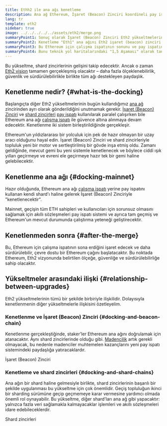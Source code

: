 ```yaml
---
title: Ethh2 ile ana ağı kenetleme
description: Ana ağ Ethereum, İşaret (Beacon) Zinciri koordineli pay ispatı sistemine katıldığında kenetlenme hakkında bilgi alın.
lang: tr
template: eth2
sidebar: true
image: ../../../../../assets/eth2/merge.png
summaryPoint1: Sonuç olarak İşaret (Beacon) Zinciri Eth2 yükseltmelerinin kalanını "kenetleyecektir".
summaryPoint2: Kenetleme "Eth1" ana ağını Eth2 işaret (beacon) zinciri ve shard sistemiyle birleştirecektir.
summaryPoint3: Bu Ethereum için çalışma ispatının sonunu ve pay ispatına tam geçişi belirleyecektir.
summaryPoint4: Bunu teknik yol haritalarındaki "1,5 Aşaması" olarak tanıyor olabilirsiniz.
---
```


<UpgradeStatus date="~Q1/Q2 2022">
    Bu yükseltme, shard zincirlerinin gelişini takip edecektir. Ancak o zaman <a href="/eth2/vision/">Eth2 vision</a> tamamen gerçekleşmiş olacaktır – daha fazla ölçeklenebilirlik, güvenlik ve sürdürülebilirlikle birlikte tüm ağı destekleyen paydaşlık.
</UpgradeStatus>

## Kenetlenme nedir? {#what-is-the-docking}

Başlangıçta diğer Eth2 yükseltmelerinin bugün kullandığımız [ana ağ](/glossary/#mainnet) zincirinden ayrı olarak gönderildiğini unutmamak gerekir. [İşaret (Beacon) Zinciri](/eth2/beacon-chain/) ve [shard zincirleri](/eth2/shard-chains/) [pay ispatı](/developers/docs/consensus-mechanisms/pos/) kullanılarak paralel çalışırken bile Ethereum ana ağı [çalışma ispatı](/developers/docs/consensus-mechanisms/pow/) ile güvence altına alınmaya devam edecektir. Kenetlenme iki sistem birleştirildiğinde gerçekleşir.

Ethereum'un yıldızlararası bir yolculuk için pek de hazır olmayan bir uzay aracı olduğunu hayal edin. İşaret (Beacon) Zinciri ve shard zincirleriyle topluluk yeni bir motor ve sertleştirilmiş bir gövde inşa etmiş oldu. Zamanı geldiğinde, mevcut gemi bu yeni sistemle kenetlenecek ve böylece ciddi ışık yılları geçirmeye ve evreni ele geçirmeye hazır tek bir gemi haline gelebilecektir.

## Kenetlenme ana ağı {#docking-mainnet}

Hazır olduğunda, Ethereum ana ağı [çalışma ispatı](/developers/docs/consensus-mechanisms/pow/) yerine pay ispatını kullanan kendi shard'ı haline gelerek İşaret (Beacon) Zinciriyle "kenetlenecektir".

Mainnet, geçişin tüm ETH sahipleri ve kullanıcıları için sorunsuz olmasını sağlamak için akıllı sözleşmeleri pay ispatı sistemi ve ayrıca tam geçmiş ve Ethereum'un mevcut durumunda çalıştırma yeteneği geliştirecektir.

<!-- ### Improving mainnet

Before mainnet docks with the new eth2 system, it’s probably worthwhile sorting some of the issues that are in flight – often referred to as Ethereum1.x.

These include Improvements for

- **End users**: like [EIP-1559](https://eips.ethereum.org/EIPS/eip-1559) which changes the way users bid for blockspace. In other words, making transaction fees more efficient for end users.
- **Client runners**: making running clients more sustainable by capping disk space requirements.
- **Developers**: upgrading the EVM to be more flexible.

Plus many more.

[More on Ethereum1.x](/learn/#eth-1x)

These improvements all have a place in Eth2 so it’s likely that their progress may affect the timing of the docking. -->

## Kenetlenmeden sonra {#after-the-merge}

Bu, Ethereum için çalışma ispatının sona erdiğini işaret edecek ve daha sürdürülebilir, çevre dostu bir Ethereum çağını başlatacaktır. Bu noktada Ethereum, Eth2 vizyonunda belirtilen ölçeğe, güvenliğe ve sürdürülebilirliğe sahip olacaktır.

## Yükseltmeler arasındaki ilişki {#relationship-between-upgrades}

Eth2 yükseltmelerinin tümü bir şekilde birbiriyle ilişkilidir. Dolayısıyla kenetlenmenin diğer yükseltmelerle ilişkisini özetleyelim.

### Kenetlenme ve İşaret (Beacon) Zinciri {#docking-and-beacon-chain}

Kenetlenme gerçekleştiğinde, staker'ler Ethereum ana ağını doğrulamak için atanacaktır. Aynı shard zincirlerinde olduğu gibi. [Madencilik](/developers/docs/consensus-mechanisms/pow/mining/) artık gerekli olmayacak, bu nedenle madenciler muhtemelen kazançlarını yeni pay ispatı sistemindeki paydaşlığa yatıracaklardır.

<ButtonLink to="/eth2/beacon-chain/">İşaret (Beacon) Zinciri</ButtonLink>

### Kenetleme ve shard zincirleri {#docking-and-shard-chains}

Ana ağın bir shard haline gelmesiyle birlikte, shard zincirlerinin başarılı bir şekilde uygulanması bu yükseltme için çok önemlidir. Geçiş topluluğun ikinci bir sharding sürümüne geçip geçmemeye karar vermesine yardımcı olmada önemli rol oynayabilir. Bu yükseltme, diğer shard'ları ana ağ gibi yapacaktır: yalnızca fazla veri sağlamakla kalmayacaklar işlemleri ve akıllı sözleşmeleri idare edebileceklerdir.

<ButtonLink to="/eth2/shard-chains/">Shard zincirleri</ButtonLink>

